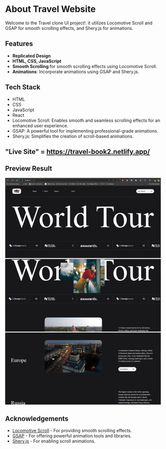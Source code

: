 # About Travel Website 

Welcome to the Travel clone UI project!. it utilizes Locomotive Scroll and GSAP for smooth scrolling effects, and Shery.js for animations.

## Features

- **Replicated Design**
- **HTML, CSS, JavaScript**
- **Smooth Scrolling**:for smooth scrolling effects using Locomotive Scroll.
- **Animations**: Incorporate animations using GSAP and Shery.js.

## Tech Stack

- HTML
- CSS
- JavaScript
- React
- Locomotive Scroll: Enables smooth and seamless scrolling effects for an enhanced user experience.
- GSAP: A powerful tool for implementing professional-grade animations.
- Shery.js:  Simplifies the creation of scroll-based animations.

## "Live Site" = https://travel-book2.netlify.app/ 

## Preview Result

![Result](./public/img1.png)
![Result](./public/img2.png)
![Result](./public/img3.png)


## Acknowledgements

- [Locomotive Scroll](https://locomotivemtl.github.io/locomotive-scroll/) - For providing smooth scrolling effects.
- [GSAP](https://greensock.com/gsap/) - For offering powerful animation tools and libraries.
- [Shery.js](https://sheryjs.dev/) - For enabling scroll animations.

